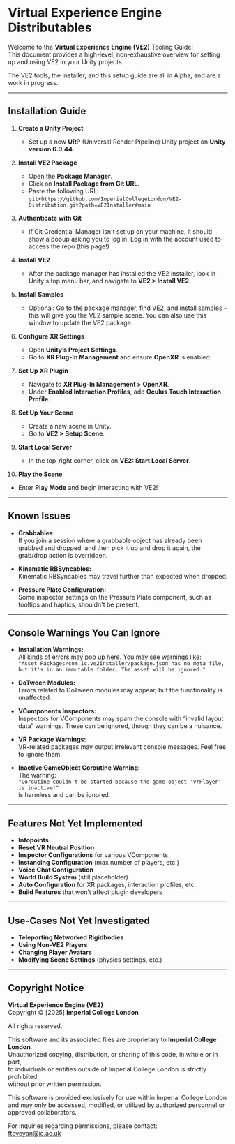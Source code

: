 # Virtual Experience Engine Distributables

Welcome to the **Virtual Experience Engine (VE2)** Tooling Guide!  
This document provides a high-level, non-exhaustive overview for setting up and using VE2 in your Unity projects.

The VE2 tools, the installer, and this setup guide are all in Alpha, and are a work in progress.

---

## Installation Guide

1. **Create a Unity Project**  
   - Set up a new **URP** (Universal Render Pipeline) Unity project on **Unity version 6.0.44**.

2. **Install VE2 Package**  
   - Open the **Package Manager**.
   - Click on **Install Package from Git URL**.
   - Paste the following URL:  
     `git+https://github.com/ImperialCollegeLondon/VE2-Distribution.git?path=VE2Installer#main`

3. **Authenticate with Git**  
   - If Git Credential Manager isn't set up on your machine, it should show a popup asking you to log in. Log in with the account used to access the repo (this page!)

4. **Install VE2**  
   - After the package manager has installed the VE2 installer, look in Unity's top menu bar, and navigate to **VE2 > Install VE2**.

5. **Install Samples**
   - Optional: Go to the package manager, find VE2, and install samples - this will give you the VE2 sample scene. You can also use this window to update the VE2 package. 

6. **Configure XR Settings**  
   - Open **Unity’s Project Settings**.
   - Go to **XR Plug-In Management** and ensure **OpenXR** is enabled.

7. **Set Up XR Plugin**  
   - Navigate to **XR Plug-In Management > OpenXR**.
   - Under **Enabled Interaction Profiles**, add **Oculus Touch Interaction Profile**.

8. **Set Up Your Scene**  
   - Create a new scene in Unity.
   - Go to **VE2 > Setup Scene**.

9. **Start Local Server**  
   - In the top-right corner, click on **VE2: Start Local Server**.

10. **Play the Scene**  
   - Enter **Play Mode** and begin interacting with VE2!

---

## Known Issues

- **Grabbables:**  
   If you join a session where a grabbable object has already been grabbed and dropped, and then pick it up and drop it again, the grab/drop action is overridden.

- **Kinematic RBSyncables:**  
   Kinematic RBSyncables may travel further than expected when dropped.

- **Pressure Plate Configuration:**  
   Some inspector settings on the Pressure Plate component, such as tooltips and haptics, shouldn't be present.

---

## Console Warnings You Can Ignore

- **Installation Warnings:**  
   All kinds of errors may pop up here. You may see warnings like:  
   `"Asset Packages/com.ic.ve2installer/package.json has no meta file, but it's in an immutable folder. The asset will be ignored."`

- **DoTween Modules:**  
   Errors related to DoTween modules may appear, but the functionality is unaffected.

- **VComponents Inspectors:**  
   Inspectors for VComponents may spam the console with “invalid layout data” warnings. These can be ignored, though they can be a nuisance.

- **VR Package Warnings:**  
   VR-related packages may output irrelevant console messages. Feel free to ignore them.

- **Inactive GameObject Coroutine Warning:**  
   The warning:  
   `"Coroutine couldn't be started because the game object 'vrPlayer' is inactive!"`  
   is harmless and can be ignored.

---

## Features Not Yet Implemented

- **Infopoints**  
- **Reset VR Neutral Position**  
- **Inspector Configurations** for various VComponents  
- **Instancing Configuration** (max number of players, etc.)  
- **Voice Chat Configuration**  
- **World Build System** (still placeholder)  
- **Auto Configuration** for XR packages, interaction profiles, etc.  
- **Build Features** that won’t affect plugin developers

---

## Use-Cases Not Yet Investigated

- **Teleporting Networked Rigidbodies**  
- **Using Non-VE2 Players**  
- **Changing Player Avatars**  
- **Modifying Scene Settings** (physics settings, etc.)

---

## Copyright Notice

**Virtual Experience Engine (VE2)**  
Copyright © [2025] **Imperial College London**  

All rights reserved.  

This software and its associated files are proprietary to **Imperial College London**.  
Unauthorized copying, distribution, or sharing of this code, in whole or in part,  
to individuals or entities outside of Imperial College London is strictly prohibited  
without prior written permission.  

This software is provided exclusively for use within Imperial College London  
and may only be accessed, modified, or utilized by authorized personnel or  
approved collaborators.  

For inquiries regarding permissions, please contact:  
[ftoveyan@ic.ac.uk](mailto:ftoveyan@ic.ac.uk)
